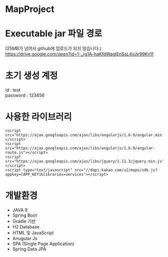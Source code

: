 # MapProject
# Executable jar 파일 경로 
(25MB가 넘어서 github에 업로드가 되지 않습니다.) <br>
https://drive.google.com/open?id=1-_rg1A-haKfdWaglEnSsL4vJir99Kn1f 

# 초기 생성 계정
id : test <br>
password : 123456

# 사용한 라이브러리
	<script src="https://ajax.googleapis.com/ajax/libs/angularjs/1.6.9/angular.min.js"></script>
	<script src="https://ajax.googleapis.com/ajax/libs/angularjs/1.6.9/angular-route.js"></script>
	<script src="https://ajax.googleapis.com/ajax/libs/jquery/1.11.3/jquery.min.js"></script> 
	<script type="text/javascript" src="//dapi.kakao.com/v2/maps/sdk.js?appkey=[APP_KEY]&libraries=services"></script>
  
# 개발환경
  - JAVA 8
  - Spring Boot
  - Gradle 기반
  - H2 Database
  - HTML 및 JavaScript
  - Anugular Js
  - SPA (Single Page Application)
  - Spring Data JPA
